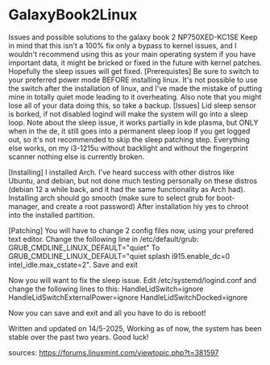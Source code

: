 # GalaxyBook2Linux
Issues and possible solutions to the galaxy book 2 NP750XED-KC1SE
Keep in mind that this isn't a 100% fix only a bypass to kernel issues, and I wouldn't recommend using this as your main operating system if you have important data, it might be bricked or fixed in the future with kernel patches. Hopefully the sleep issues will get fixed.
[Prerequistes]
Be sure to switch to your preferred power mode BEFORE installing linux. It's not possible to use the switch after the installation of linux, and I've made the mistake of putting mine in totally quiet mode leading to it overheating. Also note that you might lose all of your data doing this, so take a backup. 
[Issues]
Lid sleep sensor is borked, if not disabled logind will make the system will go into a sleep loop. 
Note about the sleep issue, it works partially in kde plasma, but ONLY when in the de, it still goes into a permanent sleep loop if you get logged out, so it's not recommended to skip the sleep patching step.
Everything else works, on my i3-1215u without backlight and without the fingerprint scanner nothing else is currently broken.

[Installing]
I installed Arch. I've heard success with other distros like Ubuntu, and debian, but not done much testing personally on these distros (debian 12 a while back, and it had the same functionality as Arch had). Installing arch should go smooth (make sure to select grub for boot-manager, and create a root password)
After installation hiy yes to chroot into the installed partition.

[Patching]
You will have to change 2 config files now, using your prefered text editor. Change the following line in /etc/default/grub:
GRUB_CMDLINE_LINUX_DEFAULT="quiet"
To GRUB_CMDLINE_LINUX_DEFAULT="quiet splash i915.enable_dc=0 intel_idle.max_cstate=2". 
Save and exit

Now you will want to fix the sleep issue.
Edit /etc/systemd/logind.conf and change the following lines to this:
HandleLidSwitch=ignore
HandleLidSwitchExternalPower=ignore
HandleLidSwitchDocked=ignore

Now you can save and exit and all you have to do is reboot! 

Written and updated on 14/5-2025, 
Working as of now, the system has been stable over the past two years. 
Good luck!


sources: https://forums.linuxmint.com/viewtopic.php?t=381597
